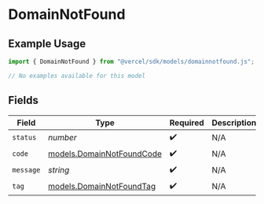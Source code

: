 # DomainNotFound

## Example Usage

```typescript
import { DomainNotFound } from "@vercel/sdk/models/domainnotfound.js";

// No examples available for this model
```

## Fields

| Field                                                        | Type                                                         | Required                                                     | Description                                                  |
| ------------------------------------------------------------ | ------------------------------------------------------------ | ------------------------------------------------------------ | ------------------------------------------------------------ |
| `status`                                                     | *number*                                                     | :heavy_check_mark:                                           | N/A                                                          |
| `code`                                                       | [models.DomainNotFoundCode](../models/domainnotfoundcode.md) | :heavy_check_mark:                                           | N/A                                                          |
| `message`                                                    | *string*                                                     | :heavy_check_mark:                                           | N/A                                                          |
| `tag`                                                        | [models.DomainNotFoundTag](../models/domainnotfoundtag.md)   | :heavy_check_mark:                                           | N/A                                                          |